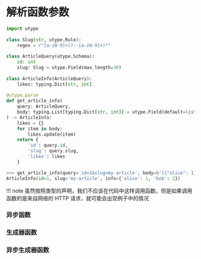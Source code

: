 # 解析函数参数

```python
import utype  
  
class Slug(str, utype.Rule):  
    regex = r"[a-z0-9]+(?:-[a-z0-9]+)*"  
  
class ArticleQuery(utype.Schema):  
    id: int  
    slug: Slug = utype.Field(max_length=30)  
  
class ArticleInfo(ArticleQuery):  
    likes: typing.Dict[str, int]  
  
@utype.parse  
def get_article_info(  
    query: ArticleQuery,  
    body: typing.List[typing.Dict[str, int]] = utype.Field(default=list)  
) -> ArticleInfo:  
    likes = {}  
    for item in body:  
        likes.update(item)  
    return {  
        'id': query.id,  
        'slug': query.slug,  
        'likes': likes  
    }

>>> get_article_info(query='id=1&slug=my-article', body=b'[{"alice": 1}, {"bob": 2}]')
ArticleInfo(id=1, slug='my-article', info={'alice': 1, 'bob': 2})
```

!!! note
	虽然按照类型的声明，我们不应该在代码中这样调用函数，但是如果调用函数的是来自网络的 HTTP 请求，就可能会出现例子中的情况



### 异步函数


### 生成器函数


### 异步生成器函数